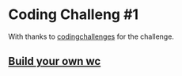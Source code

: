 # Coding Challeng #1
With thanks to [codingchallenges](https://codingchallenges.substack.com) for the challenge.

## [Build your own wc](https://codingchallenges.substack.com/p/coding-challenge-1)
